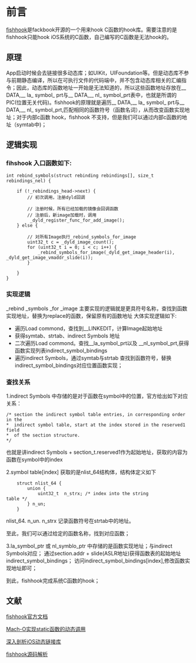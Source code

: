 # 前言
[fishhook](https://github.com/facebook/fishhook)是fackbook开源的一个用来hook C函数的hook库。需要注意的是fishhook只能hook iOS系统的C函数，自己编写的C函数是无法hook的。

## 原理

App启动时候会去链接很多动态库；如UIKit，UIFoundation等。但是动态库不参与前期静态编译，所以在可执行文件的代码端中，并不包含动态库相关的汇编指令；因此，动态库的函数地址一开始是无法知道的，所以这些函数地址存放在__ DATA,__ la_ symbol_ prt与__ DATA,__ nl_ symbol_prt表中，也就是所谓的PIC(位置无关代码)。fishhook的原理就是遍历__ DATA,__ la_ symbol_ prt与__ DATA,__ nl_ symbol_prt,匹配相同的函数符号（函数名词），从而改变函数实现地址；对于内部c函数 hook，fishhook 不支持，但是我们可以通过内部c函数的地址（symtab中)；

## 逻辑实现

### fihshook 入口函数如下:
	
	int rebind_symbols(struct rebinding rebindings[], size_t rebindings_nel) {
			
		if (!_rebindings_head->next) {
			// 初次调用，注册dyld回调

			// 注册时候，所有已经加载的镜像会回调函数
			// 注册后，新image加载时，调用
			 _dyld_register_func_for_add_image();
		} else {
		
			// 对所有Image执行_rebind_symbols_for_image
			uint32_t c = _dyld_image_count();
			for (uint32_t i = 0; i < c; i++) {
				_rebind_symbols_for_image(_dyld_get_image_header(i), _dyld_get_image_vmaddr_slide(i));
			}
		
		}
	}

### 实现逻辑
_rebind _symbols _for _image 主要实现的逻辑就是更具符号名称，查找到函数实现地址，替换为replace的函数，保留原有的函数地址
大体实现逻辑如下:

* 遍历Load commond，查找到__LINKEDIT，计算Image起始地址
* 获得symtab、strtab、indirect Symbols 地址
* 二次遍历Load commond。查找__la_symbol_prt以及
__nl_symbol_prt,获得函数实现列表indirect_symbol_bindings
* 遍历indirect Symbols，通过symtab与strtab 查找到函数符号，替换indirect_symbol_bindings对应位置函数实现；

### 查找关系

1.indirect Symbols 中存储的是对于函数在symbol中的位置，官方给出如下对应关系：
	
	/* section the indirect symbol table entries, in corresponding order in the
    *  indirect symbol table, start at the index stored in the reserved1 field
    *  of the section structure.
    */
    
也就是讲indirect Symbols + section_t.reserved1作为起始地址，获取的内容为函数在symbol中的index

2.symbol table[index] 获取的是nlist_64结构体，结构体定义如下
	
		struct nlist_64 {
		 	union {
        		uint32_t  n_strx; /* index into the string 				table */
	   	 	} n_un;
		}		

	
nlist_64. n_un. n_strx 记录函数符号在strtab中的地址。

至此，我们可以通过给定的函数名称，找到对应函数；

3.la_symbol_ptr 或 nl_symblo_ptr 中存储的是函数实现地址；与indirect Symbols对应；
通过section.addr + slide(ASLR地址)获得函数表的起始地址indirect_symbol_bindings；
访问indirect_symbol_bindings[index],修改函数实现地址即可；

到此，fishhook完成系统C函数的hook；

## 文献

[fishhook官方文档](https://github.com/facebook/fishhook)

[Mach-O实现static函数的动态调用](https://www.jianshu.com/p/48afe039019c)

[深入剖析iOS动态链接库](https://www.jianshu.com/p/1de663f64c05)

[fishhook源码解析](https://www.jianshu.com/p/54946d7e8d36)


